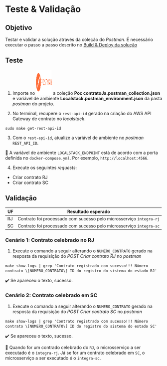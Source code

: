 <h1>Teste & Validação</h1>

## Objetivo 

Testar e validar a solução através da coleção do _Postman_. É necessário executar o passo a passo descrito no [Build & Deploy da solução](https://github.com/rpicanco/poc-contratoJa/blob/main/markdown/build-deploy-solucao.md)

## Teste

1. Importe no <a href="/postman/" rel="some text"><img src="/imagens/icone-postman.png" alt="Postman" width="50" height="80" /></a> a coleção **Poc contratoJa.postman_collection.json** e variável de ambiente **Localstack.postman_environment.json** da pasta _postman_ do projeto. 

2. No terminal, recupere o `rest-api-id` gerado na criação do AWS API Gateway de contrato no _localstack_.

```
sudo make get-rest-api-id
```

3. Com o `rest-api-id`, atualize a variável de ambiente no _postman_ `REST_API_ID`.

:loudspeaker: A variável de ambiente `LOCALSTACK_ENDPOINT` está de acordo com a porta definida no `docker-compose.yml`. Por exemplo, `http://localhost:4566`.

4. Execute os seguintes _requests_:

* Criar contrato RJ
* Criar contrato SC

## Validação

| UF     | Resultado esperado                                                  |
| -------| ------------------------------------------------------------------- |
| RJ     | Contrato foi processado com sucesso pelo microsserviço `integra-rj` |
| SC     | Contrato foi processado com sucesso pelo microsserviço `integra-sc` |

### Cenário 1: Contrato celebrado no RJ

1. Execute o comando a seguir alterando o `NUMERO_CONTRATO` gerado na resposta da requisição do _POST Criar contrato RJ_ no _postman_ 

```
make show-logs | grep 'Contrato registrado com sucesso!!! Número contrato \[NUMERO_CONTRATO\] ID do registro do sistema do estado RJ'
```

:heavy_check_mark: Se apareceu o texto, sucesso.


### Cenário 2: Contrato celebrado em SC

1. Execute o comando a seguir alterando o `NUMERO_CONTRATO` gerado na resposta da requisição do _POST Criar contrato SC_ no _postman_ 

```
make show-logs | grep 'Contrato registrado com sucesso!!! Número contrato \[NUMERO_CONTRATO\] ID do registro do sistema do estado SC'
```

:heavy_check_mark: Se apareceu o texto, sucesso.

:loudspeaker: Quando for um contrado celebrado do `RJ`, o microsserviço a ser executado é o `integra-rj`. Já se for um contrato celebrado em `SC`, o microsserviço a ser executado é o `integra-sc`. 
